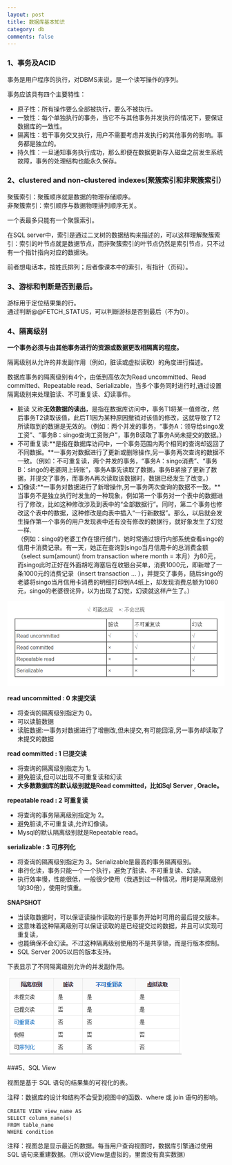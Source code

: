 ```yaml
---
layout: post
title: 数据库基本知识
category: db
comments: false
---
```

### 1、事务及ACID

事务是用户程序的执行，对DBMS来说，是一个读写操作的序列。

事务应该具有四个主要特性：  

- 原子性：所有操作要么全部被执行，要么不被执行。
- 一致性：每个单独执行的事务，当它不与其他事务并发执行的情况下，要保证数据库的一致性。
- 隔离性：若干事务交叉执行，用户不需要考虑并发执行的其他事务的影响。事务都是独立的。
- 持久性：一旦通知事务执行成功，那么即便在数据更新存入磁盘之前发生系统故障，事务的处理结构也能永久保存。

### 2、clustered and non-clustered indexes(聚簇索引和非聚簇索引）
聚簇索引：聚簇顺序就是数据的物理存储顺序。  
非聚簇索引：索引顺序与数据物理排列顺序无关。

一个表最多只能有一个聚簇索引。

在SQL server中，索引是通过二叉树的数据结构来描述的，可以这样理解聚簇索引：索引的叶节点就是数据节点，而非聚簇索引的叶节点仍然是索引节点，只不过有一个指针指向对应的数据块。

前者想电话本，按姓氏排列；后者像课本中的索引，有指针（页码）。

### 3、游标和判断是否到最后。
游标用于定位结果集的行。  
通过判断@@FETCH_STATUS，可以判断游标是否到最后（不为0）。

### 4、隔离级别
**一个事务必须与由其他事务进行的资源或数据更改相隔离的程度。**

隔离级别从允许的并发副作用（例如，脏读或虚拟读取）的角度进行描述。

数据库事务的隔离级别有4个，由低到高依次为Read uncommitted、Read committed、Repeatable read、Serializable，当多个事务同时进行时,通过设置隔离级别来处理脏读、不可重复读、幻读事件。

- 脏读 又称**无效数据的读出**，是指在数据库访问中，事务T1将某一值修改，然后事务T2读取该值，此后T1因为某种原因撤销对该值的修改，这就导致了T2所读取到的数据是无效的。（例如：两个并发的事务，“事务A：领导给singo发工资”、“事务B：singo查询工资账户”，事务B读取了事务A尚未提交的数据。）
- 不可重复读:**是指在数据库访问中，一个事务范围内两个相同的查询却返回了不同数据。**一事务对数据进行了更新或删除操作,另一事务两次查询的数据不一致。（例如：不可重复读，两个并发的事务，“事务A：singo消费”、“事务B：singo的老婆网上转账”，事务A事先读取了数据，事务B紧接了更新了数据，并提交了事务，而事务A再次读取该数据时，数据已经发生了改变。）
- 幻像读:**一事务对数据进行了新增操作,另一事务两次查询的数据不一致。**当事务不是独立执行时发生的一种现象，例如第一个事务对一个表中的数据进行了修改，比如这种修改涉及到表中的“全部数据行”。同时，第二个事务也修改这个表中的数据，这种修改是向表中插入“一行新数据”。那么，以后就会发生操作第一个事务的用户发现表中还有没有修改的数据行，就好象发生了幻觉一样.  
（例如：singo的老婆工作在银行部门，她时常通过银行内部系统查看singo的信用卡消费记录。有一天，她正在查询到singo当月信用卡的总消费金额（select sum(amount) from transaction where month = 本月）为80元，而singo此时正好在外面胡吃海塞后在收银台买单，消费1000元，即新增了一条1000元的消费记录（insert transaction ... ），并提交了事务，随后singo的老婆将singo当月信用卡消费的明细打印到A4纸上，却发现消费总额为1080元，singo的老婆很诧异，以为出现了幻觉，幻读就这样产生了。）
	
![2](/images/201510/isoLevel2.png "隔离级别")

**read uncommitted : 0 未提交读**

- 将查询的隔离级别指定为 0。
- 可以读脏数据
- 读脏数据:一事务对数据进行了增删改,但未提交,有可能回滚,另一事务却读取了未提交的数据

**read committed : 1 已提交读**

- 将查询的隔离级别指定为 1。
- 避免脏读,但可以出现不可重复读和幻读
- **大多数数据库的默认级别就是Read committed，比如Sql Server , Oracle。**
	
**repeatable read : 2 可重复读**

- 将查询的事务隔离级别指定为 2。
- 避免脏读,不可重复读,允许幻像读。
- Mysql的默认隔离级别就是Repeatable read。

**serializable : 3 可序列化**

- 将查询的隔离级别指定为 3。Serializable是最高的事务隔离级别。
- 串行化读，事务只能一个一个执行，避免了脏读、不可重复读、幻读。
- 执行效率慢，性能很低，一般很少使用（我遇到过一种情况，用时是隔离级别1的30倍），使用时慎重。

**SNAPSHOT**　

- 当读取数据时，可以保证读操作读取的行是事务开始时可用的最后提交版本。
- 这意味着这种隔离级别可以保证读取的是已经提交过的数据，并且可以实现可重复读，
- 也能确保不会幻读。不过这种隔离级别使用的不是共享锁，而是行版本控制。
- SQL Server 2005以后的版本支持。

下表显示了不同隔离级别允许的并发副作用。

![1](/images/201510/isoLevel.png "隔离级别")

###5、SQL View

视图是基于 SQL 语句的结果集的可视化的表。

注释：数据库的设计和结构不会受到视图中的函数、where 或 join 语句的影响。

	CREATE VIEW view_name AS
	SELECT column_name(s)
	FROM table_name
	WHERE condition
注释：视图总是显示最近的数据。每当用户查询视图时，数据库引擎通过使用 SQL 语句来重建数据。（所以说View是虚拟的，里面没有真实数据）